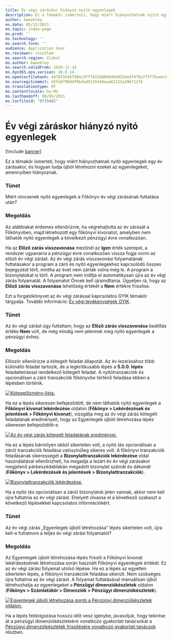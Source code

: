 ```yaml
---
title: Év végi záráskor hiányzó nyitó egyenlegek
description: Ez a témakör ismerteti, hogy miért hiányozhatnak nyitó egyenlegek egy év zárásakor, és hogyan tudja újból létrehozni ezeket az egyenlegeket, amennyiben hiányoznak.
author: kweekley
ms.date: 05/12/2021
ms.topic: index-page
ms.prod: ''
ms.technology: ''
ms.search.form: ''
audience: Application User
ms.reviewer: roschlom
ms.search.region: Global
ms.author: kweekley
ms.search.validFrom: 2020-12-14
ms.dyn365.ops.version: 10.0.14
ms.openlocfilehash: 4478f2b46f984c97ff01588098d64953dedf476e7f3f76aeecb29a0ff0074b9d
ms.sourcegitcommit: 42fe9790ddf0bdad911544deaa82123a396712fb
ms.translationtype: HT
ms.contentlocale: hu-HU
ms.lasthandoff: 08/05/2021
ms.locfileid: "6735462"
---
```

# <a name="year-end-close-missing-opening-balances"></a>Év végi záráskor hiányzó nyitó egyenlegek

[!include [banner](../includes/banner.md)]

Ez a témakör ismerteti, hogy miért hiányozhatnak nyitó egyenlegek egy év zárásakor, és hogyan tudja újból létrehozni ezeket az egyenlegeket, amennyiben hiányoznak.

### <a name="symptom"></a>Tünet

Miért nincsenek nyitó egyenlegek a Főkönyv év végi zárásának futtatása után? 

### <a name="resolution"></a>Megoldás

Az alábbiakat érdemes ellenőriznie, ha végrehajtotta az év zárását a Főkönyvben, majd létrehozott egy főkönyvi kivonatot, amelyben nem láthatók nyitó egyenlegek a következő pénzügyi évre vonatkozóan.

Ha az **Előző zárás visszavonása** mezőnél az **Igen** érték szerepel, a rendszer ugyanarra a pénzügyi évre vonatkozóan vissza fogja vonni az előző év végi zárást. Az év végi zárás visszavonási folyamatának futtatásakor a program a záró és nyitó egyenlegekhez kapcsolódó összes bejegyzést törli, mintha az évet nem zárták volna még le. A program a bizonylatokat is törli. A program nem indítja el automatikusan újra az év végi zárás folyamatát. A folyamatot Önnek kell újraindítania. Ügyeljen rá, hogy az **Előző zárás visszavonása** lehetőség értékét a **Nem** értékre frissítse.

Ezt a forgatókönyvet az év végi zárással kapcsolatos GYIK témakör tárgyalja. További információ: [Év végi tevékenységek GYIK](faq-year-end-activities.md).

### <a name="symptom"></a>Tünet

Az év végi zárást úgy futtattam, hogy az **Előző zárás visszavonása** beállítás értéke **Nem** volt, de még mindig nem jelennek meg nyitó egyenlegek a pénzügyi évhez.

### <a name="resolution"></a>Megoldás

Először ellenőrizze a kötegelt feladat állapotát. Az év lezárásához több különálló feladat tartozik, de a legkritikusabb lépés a **5.0.0. lépés** feladatleírással rendelkező kötegelt feladat. A nyitótranzakciók és opcionálisan a záró tranzakciók főkönyvbe történő feladása ebben a lépésben történik. 

[![Kötegelőzmény-lista.](./media/yec-mssng-open-blnces-01.png)](./media/yec-mssng-open-blnces-01.png)

Ha ez a lépés sikeresen befejeződött, de nem láthatók nyitó egyenlegek a **Főkönyvi kivonat lekérdezése** oldalon (**Főkönyv > Lekérdezések és jelentések > Főkönyvi kivonat**), vizsgálja meg az év végi zárás kötegelt feladatának eredményeit, hogy az Egyenlegek újbóli létrehozása lépés sikeresen befejeződött-e.

[![Az év végi zárás kötegelt feladatának eredményei.](./media/yec-mssng-open-blnces-02.png)](./media/yec-mssng-open-blnces-02.png)

Ha ez a lépés bármilyen okból sikertelen volt, a nyitó (és opcionálisan a záró) tranzakciók feladása valószínűleg sikeres volt. A főkönyvi tranzakciók feladásának sikerességét a **Bizonylattranzakciók lekérdezése** oldal használatával ellenőrizheti, ha megadja a lezárt év év végi zárásakor megjelenő párbeszédablakán megadott bizonylat számát és dátumát (**Főkönyv > Lekérdezések és jelentések > Bizonylattranzakciók**).

[![Bizonylattranzakciók lekérdezése.](./media/yec-mssng-open-blnces-03.png)](./media/yec-mssng-open-blnces-03.png)

Ha a nyitó (és opcionálisan a záró) bizonylatok jelen vannak, akkor nem kell újra futtatnia az év végi zárást. Ehelyett olvassa el a következő szakaszt a következő lépésekkel kapcsolatos információkért.

### <a name="symptom"></a>Tünet

Az év végi zárás „Egyenlegek újbóli létrehozása” lépés sikertelen volt, újra kell-e futtatnom a teljes év végi zárási folyamatot?

### <a name="resolution"></a>Megoldás

Az Egyenlegek újbóli létrehozása lépés frissíti a Főkönyvi kivonat lekérdezésének létrehozása során használt Főkönyvi egyenlegek értékét.  Ez az év végi zárási folyamat utolsó lépése.  Ha ez a lépés az egyetlen sikertelen lépés, a főkönyvi tranzakciók feladása sikerült.  Nem szükséges újra futtatnia az év végi zárást. A folyamat futtatásával manuálisan újból létrehozhatja az egyenlegeket a **Pénzügyi dimenziókészletek** oldalon (**Főkönyv > Számlatükör > Dimenziók > Pénzügyi dimenziókészletek**).

[![Egyenlegek újbóli létrehozása gomb a Pénzügyi dimenziókészletek oldalon.](./media/yec-mssng-open-blnces-04.png)](./media/yec-mssng-open-blnces-04.png)

Ha a lépés feldolgozása hosszú időt vesz igénybe, javasoljuk, hogy tekintse át a pénzügyi dimenziókészletekre vonatkozó gyakorlati tanácsokat a [Pénzügyi dimenziókészletek frissítésére vonatkozó gyakorlati tanácsok](https://community.dynamics.com/365/financeandoperations/b/dynamics-365-finance-blog/posts/best-practices-for-updating-financial-dimension-set-dimension-sets) részben. 


